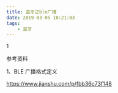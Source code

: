 ```yaml
---
title: 蓝牙之ble广播
date: 2019-03-05 10:21:03
tags:
	- 蓝牙
---
```






1

参考资料

1、BLE 广播格式定义

https://www.jianshu.com/p/fbb36c73f148